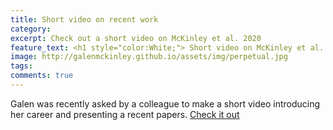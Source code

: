```yaml
---
title: Short video on recent work
category: 
excerpt: Check out a short video on McKinley et al. 2020 
feature_text: <h1 style="color:White;"> Short video on McKinley et al. 2020 </h1>
image: http://galenmckinley.github.io/assets/img/perpetual.jpg
tags: 
comments: true
---
```


Galen was recently asked by a colleague to make a short video introducing her career and presenting a recent papers. [Check it out](https://www.youtube.com/watch?v=CvFhSq8M5CQ&feature=youtu.be)